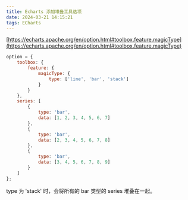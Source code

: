 ```yaml
---
title: Echarts 添加堆叠工具选项
date: 2024-03-21 14:15:21
tags: ECharts
---
```


[https://echarts.apache.org/en/option.html#toolbox.feature.magicType](https://echarts.apache.org/en/option.html#toolbox.feature.magicType)

```js
option = {
    toolbox: {
        feature: {
            magicType: {
                type: ['line', 'bar', 'stack']
            }
        }
    },
    series: [
        {
            type: 'bar',
            data: [1, 2, 3, 4, 5, 6, 7]
        },
        {
            type: 'bar',
            data: [2, 3, 4, 5, 6, 7, 8]
        },
        {
            type: 'bar',
            data: [3, 4, 5, 6, 7, 8, 9]
        }
    ]
};
```

type 为 'stack' 时，会将所有的 bar 类型的 series 堆叠在一起。
